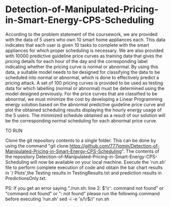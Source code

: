 # Detection-of-Manipulated-Pricing-in-Smart-Energy-CPS-Scheduling
According to the problem statement of the coursework, we are provided with the data of 5 users who own 10 smart home appliances each. This data indicates that each user is given 10 tasks to complete with the smart appliances for which proper scheduling is necessary. We are also provided with 10000 predictive guideline price curves as training data that gives the pricing details for each hour of the day and the corresponding label indicating whether the pricing curve is normal or abnormal. By using this data, a suitable model needs to be designed for classifying the data to be scheduled into normal or abnormal, which is done to effectively predict a pricing attack. A set of 100 pricing curves is provided to be used as testing data for which labelling (normal or abnormal) must be determined using the model designed previously. For the price curves that are classified to be abnormal, we must minimize the cost by developing a Linear Programming energy solution based on the abnormal predictive guideline price curve and plot the obtained scheduling results displaying the hourly energy usage of the 5 users. The minimized schedule obtained as a result of our solution will be the corresponding normal scheduling for each abnormal price curve. 


TO RUN

Clone the git repository contents to a single folder.
This can be done by using the command "git clone https://github.com/777jomin/Detection-of-Manipulated-Pricing-in-Smart-Energy-CPS-Scheduling".
The contents of the repository Detection-of-Manipulated-Pricing-in-Smart-Energy-CPS-Scheduling will now be available on your local machine.
Execute the 'run.sh' file to perform complete execution of code and obtain the bar chart results in '/ Plots',the Testing results in TestingResults.txt and prediction results in PredictionsOnly.txt.

PS: If you get an error saying "./run.sh: line 2: $'\r': command not found" or "command not found" or ": not found"
    please run the following command before executing 'run.sh'
    sed -i -e 's/\r$//' run.sh
